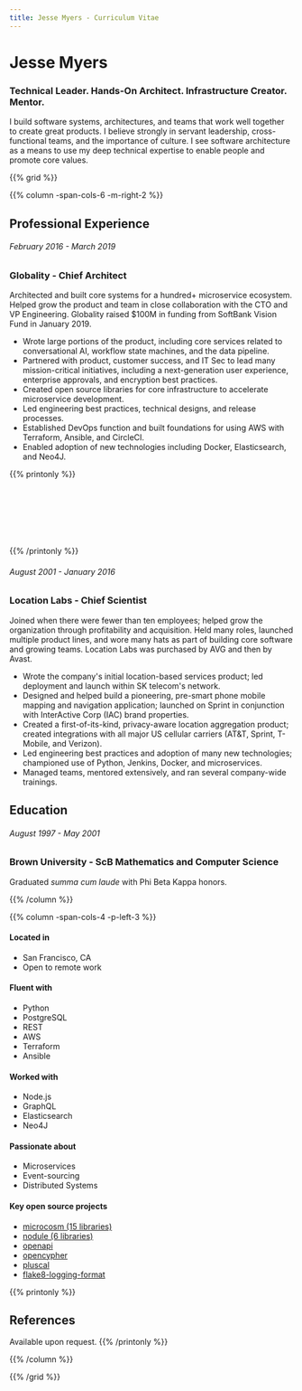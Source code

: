 ```yaml
---
title: Jesse Myers - Curriculum Vitae
---
```

# Jesse Myers
### Technical Leader. Hands-On Architect. Infrastructure Creator. Mentor.

I build software systems, architectures, and teams that work well together to create great products.
I believe strongly in servant leadership, cross-functional teams, and the importance of culture.
I see software architecture as a means to use my deep technical expertise to enable people and promote core values.

{{% grid %}}

{{% column -span-cols-6 -m-right-2 %}}
## Professional Experience
###### *February 2016 - March 2019*
### Globality - Chief Architect

Architected and built core systems for a hundred+ microservice ecosystem.
Helped grow the product and team in close collaboration with the CTO and VP Engineering.
Globality raised $100M in funding from SoftBank Vision Fund in January 2019.

* Wrote large portions of the product, including core services related to conversational AI, workflow state
  machines, and the data pipeline.
* Partnered with product, customer success, and IT Sec to lead many mission-critical initiatives, including
  a next-generation user experience, enterprise approvals, and encryption best practices.
* Created open source libraries for core infrastructure to accelerate microservice development.
* Led engineering best practices, technical designs, and release processes.
* Established DevOps function and built foundations for using AWS with Terraform, Ansible, and CircleCI.
* Enabled adoption of new technologies including Docker, Elasticsearch, and Neo4J.

{{% printonly %}}
<br/>
<br/>
<br/>
<br/>
<br/>
<br/>
<br/>
<br/>
{{% /printonly %}}

###### *August 2001 - January 2016*
### Location Labs - Chief Scientist

Joined when there were fewer than ten employees; helped grow the organization through profitability and acquisition.
Held many roles, launched multiple product lines, and wore many hats as part of building core software and growing teams.
Location Labs was purchased by AVG and then by Avast.

 * Wrote the company's initial location-based services product;
   led deployment and launch within SK telecom's network.
 * Designed and helped build a pioneering, pre-smart phone mobile mapping and navigation application;
   launched on Sprint in conjunction with InterActive Corp (IAC) brand properties.
 * Created a first-of-its-kind, privacy-aware location aggregation product; created integrations with
   all major US cellular carriers (AT&T, Sprint, T-Mobile, and Verizon).
 * Led engineering best practices and adoption of many new technologies;
   championed use of Python, Jenkins, Docker, and microservices.
 * Managed teams, mentored extensively, and ran several company-wide trainings.

## Education
###### *August 1997 - May 2001*
### Brown University - ScB Mathematics and Computer Science

Graduated *summa cum laude* with Phi Beta Kappa honors.

{{% /column %}}

{{% column -span-cols-4 -p-left-3 %}}

#### Located in

  * San Francisco, CA
  * Open to remote work

#### Fluent with
  * Python
  * PostgreSQL
  * REST
  * AWS
  * Terraform
  * Ansible

#### Worked with
  * Node.js
  * GraphQL
  * Elasticsearch
  * Neo4J

#### Passionate about
  * Microservices
  * Event-sourcing
  * Distributed Systems

#### Key open source projects
 * [microcosm (15 libraries)](https://microcosm.dev)
 * [nodule (6 libraries)](https://nodule.dev)
 * [openapi](https://github.com/globality-corp/openapi)
 * [opencypher](https://github.com/globality-corp/opencypher)
 * [pluscal](https://github.com/jessemyers/pluscal)
 * [flake8-logging-format](https://github.com/globality-corp/flake8-logging-format)

{{% printonly %}}
## References

Available upon request. <!-- Please contact me at [youremail@email.com](mailto:youremail@email.com) for references. -->
{{% /printonly %}}

{{% /column %}}

{{% /grid %}}
